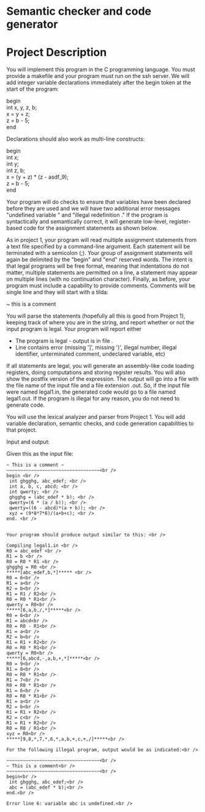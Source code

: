 #  Semantic checker and code generator
# Project Description

You will implement this program in the C programming language. You must provide a makefile and your program must run on the ssh server. We will add integer variable declarations immediately after the begin token at the start of the program:

begin <br />
  int x, y, z, b; <br />
  x = y + z; <br />
  z = b - 5; <br />
end <br />

Declarations should also work as multi-line constructs: <br />

begin <br />
  int x; <br />
  int y; <br />
  int z, b; <br />
  x = (y + z) * (z - asdf_9); <br />
  z = b - 5; <br />
end <br />

Your program will do checks to ensure that variables have been declared before they are used and we will have two additional error messages "undefined variable <varname>" and "illegal redefinition <varname>." If the program is syntactically and semantically correct, it will generate low-level, register-based code for the assignment statements as shown below. <br />

As in project 1, your program will read multiple assignment statements from a text file specified by a command-line argument. Each statement will be terminated with a semicolon (;). Your group of assignment statements will again be delimited by the "begin"  and "end" reserved words. The intent is that legal programs will be free format, meaning that indentations do not matter, multiple statements are permitted on a line,  a statement may appear on multiple lines (with no continuation character). Finally, as before, your program must include a capability to provide comments. Comments will be single line and they will start with a tilda:

~ this is a comment

You will parse the statements (hopefully all this is good from Project 1), keeping track of where you are in the string, and report whether or not the input program is legal. Your program will report either

- The program is legal - output is in file <filename>. <br />
- Line <integer> contains error <errormsg> 
             (missing ']', missing ')', illegal number, illegal identifier, unterminated comment, undeclared variable, etc)

If all statements are legal, you will generate an assembly-like code loading registers, doing computations and storing register results. You will also show the postfix version of the expression. The output will go into a file with the file name of the input file and a file extension  .out. So, if the input file were named legal1.in, the generated code would go to a file named legal1.out. If the program is illegal for any reason, you do not need to generate code.

You will use the lexical analyzer and parser from Project 1. You will add variable declaration, semantic checks, and code generation capabilities to that project.

Input and output: <br />

Given this as the input file: <br />
 ~~~~~~~~~~~~~~~~~~~~~~~~~~~~~~~~~~ <br />
 ~ This is a comment ~
 ~~~~~~~~~~~~~~~~~~~~~~~~~~~~~~~~~~<br />
begin <br />
  int ghgghg, abc_edef; <br />
  int a, b, c, abcd; <br />
  int qwerty; <br />
  ghgghg = (abc_edef * b); <br />
  qwerty=(6 * (a / b)); <br />
  qwerty=((6 - abcd)*(a + b)); <br />
  xyz = (9*8*7*6)/(a+b+c); <br />
end. <br />


Your program should produce output similar to this: <br />

Compiling legal1.in <br />
R0 = abc_edef <br />
R1 = b <br />
R0 = R0 * R1 <br />
ghgghg = R0 <br />
*****[abc_edef,b,*]***** <br />
R0 = 6<br />
R1 = a<br />
R2 = b<br />
R1 = R1 / R2<br />
R0 = R0 * R1<br />
qwerty = R0<br />
*****[6,a,b,/,*]*****<br />
R0 = 6<br />
R1 = abcd<br />
R0 = R0 - R1<br />
R1 = a<br />
R2 = b<br />
R1 = R1 + R2<br />
R0 = R0 * R1<br />
qwerty = R0<br />
*****[6,abcd,-,a,b,+,*]*****<br />
R0 = 9<br />
R1 = 8<br />
R0 = R0 * R1<br />
R1 = 7<br />
R0 = R0 * R1<br />
R1 = 6<br />
R0 = R0 * R1<br />
R1 = a<br />
R2 = b<br />
R1 = R1 + R2<br />
R2 = c<br />
R1 = R1 + R2<br />
R0 = R0 / R1<br />
xyz = R0<br />
*****[9,8,*,7,*,6,*,a,b,+,c,+,/]*****<br />

For the following illegal program, output would be as indicated:<br />

 ~~~~~~~~~~~~~~~~~~~~~~~~~~~~~~~~~~<br />
 ~ This is a comment<br />
 ~~~~~~~~~~~~~~~~~~~~~~~~~~~~~~~~~~<br />
begin<br />
  int ghgghg, abc_edef;<br />
  abc = (abc_edef * b);<br />
end.<br />

Error line 6: variable abc is undefined.<br />
